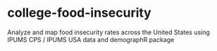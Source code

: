 # college-food-insecurity
Analyze and map food insecurity rates across the United States using IPUMS CPS / IPUMS USA data and demographR package
